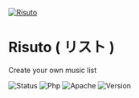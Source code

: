 [![Risuto](https://raw.githubusercontent.com/Drakgons/projects-assets/master/risuto/img/project-header.png)](#)

# Risuto ( リスト )
Create your own music list

![Status](https://img.shields.io/badge/Estado-pre--release-brightgreen.svg?style=for-the-badge)
![Php](https://img.shields.io/badge/php-%5E7.1-brightgreen.svg?style=for-the-badge)
![Apache](https://img.shields.io/badge/apache-%5E2.4-brightgreen.svg?style=for-the-badge)
![Version](https://img.shields.io/badge/version-v0.1--prerelease-blue.svg?style=for-the-badge)
